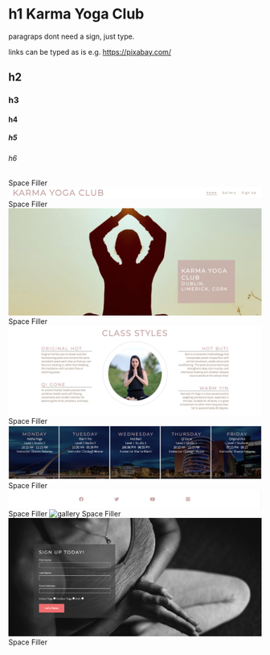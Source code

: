 # h1 Karma Yoga Club

paragraps dont need a sign, just type.

links can be typed as is e.g. https://pixabay.com/

## h2
### h3
#### h4
##### h5
###### h6


Space Filler
![nav bar](assets/images/Navigation%20Bar.png)
Space Filler
![landing page](assets/images/Landing%20Page%20Image.png)
Space Filler
![class styles](assets/images/Class%20Styles.png)
Space Filler
![class schedule](assets/images/Class%20Schedule.png)
Space Filler
![footer](assets/images/Footer.png)
Space Filler
![gallery](assets/images/Gallery.png)
Space Filler
![sign up](assets/images/Sign%20Up%20Page.png)
Space Filler
